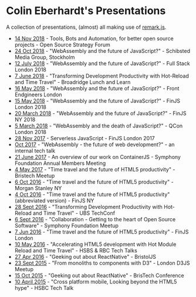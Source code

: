 # Colin Eberhardt's Presentations

A collection of presentations, (almost) all making use of [remark.js](https://remarkjs.com/#1).

 - [14 Nov 2018](OSSF) - Tools, Bots and Automation, for better open source projects - Open Source Strategy Forum
 - [24 Oct 2018](Schibsted) - "WebAssembly and the future of JavaScript?" - Schibsted Media Group, Stockholm
 - [12 July 2018](FullStackLondon) - "WebAssembly and the future of JavaScript?" - Full Stack London 2018
 - [7 June 2018](Broadridge) - "Transforming Development Productivity with Hot-Reload and Time Travel" - Broadridge Lunch and Learn
 - [16 May 2018](FrontEndgineers) - "WebAssembly and the future of JavaScript?" - Front Endgineers London
 - [15 May 2018](FinJS-London-2018) - "WebAssembly and the future of JavaScript?" - FinJS London 2018
 - [20 March 2018](FinJS-NY-2018) - "WebAssembly and the future of JavaScript?" - FinJS NY 2018
 - [5 March 2018](QCon) - "WebAssembly and the death of JavaScript?" - QCon London 2018
 - [28 Nov 2017](ServerlessJavaScript/Serverless-JavaScript-FinJS.key) - Serverless JavaScript - FinJS London 2017
 - [Oct 2017](WebAssembly) - "WebAssembly - the future of web development?" - an internal tech talk
 - [21 June 2017](ContainerJS.key) - An overview of our work on ContainerJS - Symphony Foundation Annual Members Meeting
 - [4 May 2017](BristechMeetup) - "Time travel and the future of HTML5 productivity" - Bristech Meetup
 - [6 Oct 2016](MS-Tech-Talk) - "Time travel and the future of HTML5 productivity" - Morgan Stanley NY
 - [4 Oct 2016](FinJS-NY) - "Time travel and the future of HTML5 productivity" (abbreviated version) - FinJS NY
 - [28 Sept 2016](UBS-Tech-Talk) - "Transforming Development Productivity with Hot-Reload and Time Travel" - UBS TechConf
 - [6 Sept 2016](Symphony-Meetup) - "Collaboration - Getting to the heart of Open Source Software" - Symphony Foundation Meetup
 - [7 Jun 2016](FinJS-London) - "Time travel and the future of HTML5 productivity" - FinJS London
 - [10 May 2016](HSBC-RBC-HotReload-TimeTravel) - "Accelerating HTML5 development with Hot Module Reload and Time Travel" - HSBS & RBC Tech Talks
 - [27 Apr 2016](BristolJSTalk) - "Geeking out about ReactNative" - BristolJS
 - [23 Sept 2015](Monoliths-To-Components-With-D3) - "From monoliths to components with D3" - London D3JS Meetup
 - [15 Oct 2015](BristechTalk) - "Geeking out about ReactNative" - BrisTech Conference
 - [10 April 2015](CrossPlatformMobile) - "Cross platform mobile, Looking beyond the HTML5 hype" - HSBC Tech Talk
